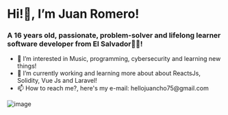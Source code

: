 <h1 class="text-center">Hi!👋, I’m Juan Romero!</h1>
<h3>A 16 years old, passionate, problem-solver and lifelong learner software developer from El Salvador🦾🔥!</h3>
<ul>
<li>👀 I’m interested in Music, programming, cybersecurity  and learning new things!</li>
<li>🎯 I’m currently working and learning more about about ReactsJs, Solidity, Vue Js and Laravel!</li>
<li>📫 How to reach me?, here's my e-mail: hellojuancho75@gmail.com</li>
 </ul>


![image](https://github-readme-stats.vercel.app/api?username=jromerooo2&show_icons=true&theme=radical)

<link href="https://unpkg.com/tailwindcss@^2/dist/tailwind.min.css" rel="stylesheet">
<!---
jromerooo2/jromerooo2 is a ✨ special ✨ repository because its `README.md` (this file) appears on your GitHub profile.
You can click the Preview link to take a look at your changes.
--->
